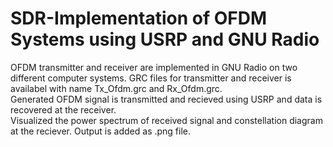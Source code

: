# SDR-Implementation of OFDM Systems using USRP and GNU Radio
OFDM transmitter and receiver are implemented in GNU Radio on two different computer systems.
GRC files for transmitter and receiver is availabel with name Tx_Ofdm.grc and Rx_Ofdm.grc.  
Generated OFDM signal is transmitted and recieved using USRP and data is recovered at the receiver.\
Visualized the power spectrum of received signal and constellation diagram at the reciever.
Output is added as .png file.
